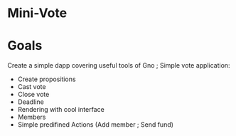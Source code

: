 # Mini-Vote

# Goals

Create a simple dapp covering useful tools of Gno ; Simple vote application:
- Create propositions
- Cast vote
- Close vote
- Deadline
- Rendering with cool interface
- Members
- Simple predifined Actions (Add member ; Send fund)




